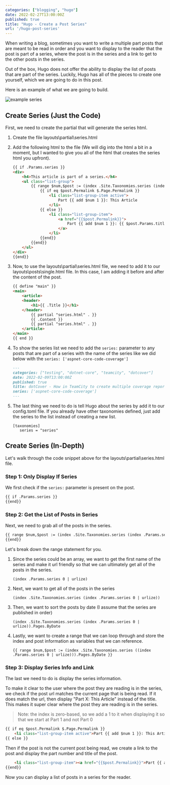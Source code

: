 ```yaml
---
categories: ["blogging", "hugo"]
date: 2022-02-27T13:00:00Z
published: true
title: "Hugo - Create a Post Series"
url: '/hugo-post-series'
---
```


When writing a blog, sometimes you want to write a multiple part posts that are meant to be read in order and you want to display to the reader that the post is part of a series, where the post is in the series and a link to get to the other posts in the series.

Out of the box, Hugo does not offer the ability to display the list of posts that are part of the series. Luckily, Hugo has all of the pieces to create one yourself, which we are going to do in this post.

Here is an example of what we are going to build.

![example series](/images/hugo/series/example-series.png)

<!--more-->

## Create Series (Just the Code)

First, we need to create the partial that will generate the series html.

1. Create the file layouts\partial\series.html
1. Add the following html to the file (We will dig into the html a bit in a moment, but I wanted to give you all of the html that creates the series html you upfront).

    ```html
   {{ if .Params.series }}
    <div>
        <h4>This article is part of a series.</h4>
        <ul class="list-group">
            {{ range $num,$post := (index .Site.Taxonomies.series (index .Params.series 0 | urlize)).Pages.ByDate }}
                {{ if eq $post.Permalink $.Page.Permalink }}
                    <li class="list-group-item active">
                        Part {{ add $num 1 }}: This Article
                    </li>
                {{ else }}
                    <li class="list-group-item">
                        <a href="{{$post.Permalink}}">
                            Part {{ add $num 1 }}: {{ $post.Params.title}}
                        </a>
                    </li>
                {{end}}
            {{end}}
        </ul>
    </div>
    {{end}}
    ```

1. Now, to use the layouts\partial\series.html file, we need to add it to our layouts\posts\single.html file. In this case, I am adding it before and after the content of the post.

    ```html {linenos=false,hl_lines=[7, 9]}
    {{ define "main" }}
    <main>
        <article>
        <header>
            <h1>{{ .Title }}</h1>
        </header>
            {{ partial "series.html" . }}
            {{ .Content }}
            {{ partial "series.html" . }}
        </article>
    </main>
    {{ end }}
    ```

1. To show the series list we need to add the `series:` parameter to any posts that are part of a series with the name of the series like we did below with the `series: ['aspnet-core-code-coverage']`

    ```markdown {linenos=false,hl_lines=[6]}
    ---
    categories: ["testing", "dotnet-core", "teamcity", "dotcover"]
    date: 2022-02-09T13:00:00Z
    published: true
    title: dotCover - How in TeamCity to create multiple coverage reports
    series: ['aspnet-core-code-coverage']
    ---
    ```

1. The last thing we need to do is tell Hugo about the series by add it to our config.toml file.  If you already have other taxonomies defined, just add the series to the list instead of creating a new list.

    ```text
    [taxonomies]
       series = "series"
    ```

## Create Series (In-Depth)

Let's walk through the code snippet above for the layouts\partial\series.html file.

### Step 1: Only Display If Series

We first check if the `series:` parameter is present on the post.

```html
{{ if .Params.series }}
{{end}}
```

### Step 2: Get the List of Posts in Series

Next, we need to grab all of the posts in the series.

```html
{{ range $num,$post := (index .Site.Taxonomies.series (index .Params.series 0 | urlize)).Pages.ByDate }}
{{end}}
```

Let's break down the range statement for you.

1. Since the series could be an array, we want to get the first name of the series and make it url friendly so that we can ultimately get all of the posts in the series.

    ```text
    (index .Params.series 0 | urlize)

    ```

1. Next, we want to get all of the posts in the series

    ```text
    (index .Site.Taxonomies.series (index .Params.series 0 | urlize))
    ```

1. Then, we want to sort the posts by date (I assume that the series are published in order)

    ```text
    (index .Site.Taxonomies.series (index .Params.series 0 | urlize)).Pages.ByDate
    ```

1. Lastly, we want to create a range that we can loop through and store the index and post information as variables that we can reference.

    ```text
    {{ range $num,$post := (index .Site.Taxonomies.series ((index .Params.series 0 | urlize))).Pages.ByDate }}

    ```

### Step 3: Display Series Info and Link

The last we need to do is display the series information.

To make it clear to the user where the post they are reading is in the series, we check if the post url matches the current page that is being read. If it does match the url, then display "Part X: This Article" instead of the title. This makes it super clear where the post they are reading is in the series.

> Note: the index is zero-based, so we add a 1 to it when displaying it so that we start at Part 1 and not Part 0

```html
{{ if eq $post.Permalink $.Page.Permalink }}
    <li class="list-group-item active">Part {{ add $num 1 }}: This Article</li>
{{ else }}
```

Then if the post is not the current post being read, we create a link to the post and display the part number and title of the post.

```html
    <li class="list-group-item"><a href="{{$post.Permalink}}">Part {{ add $num 1 }}: {{ $post.Params.title}}</a></li>
{{end}}
```

Now you can display a list of posts in a series for the reader.
